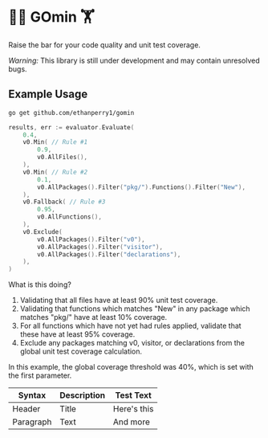 # 🏋️‍♀️ GOmin 🏋️

Raise the bar for your code quality and unit test coverage.

_Warning:_ This library is still under development and may contain unresolved bugs.

## Example Usage

```sh
go get github.com/ethanperry1/gomin
```

```go
results, err := evaluator.Evaluate(
	0.4,
	v0.Min( // Rule #1
		0.9,
		v0.AllFiles(),
	),
	v0.Min( // Rule #2
		0.1,
		v0.AllPackages().Filter("pkg/").Functions().Filter("New"),
	),
	v0.Fallback( // Rule #3
		0.95,
		v0.AllFunctions(),
	),
	v0.Exclude(
		v0.AllPackages().Filter("v0"),
		v0.AllPackages().Filter("visitor"),
		v0.AllPackages().Filter("declarations"),
	),
)
```

What is this doing?
1. Validating that all files have at least 90% unit test coverage.
2. Validating that functions which matches "New" in any package which matches "pkg/" have at least 10% coverage.
3. For all functions which have not yet had rules applied, validate that these have at least 95% coverage.
4. Exclude any packages matching v0, visitor, or declarations from the global unit test coverage calculation.

In this example, the global coverage threshold was 40%, which is set with the first parameter.

| Syntax      | Description | Test Text     |
|---|---|---|
| Header      | Title       | Here's this   |
| Paragraph   | Text        | And more      |